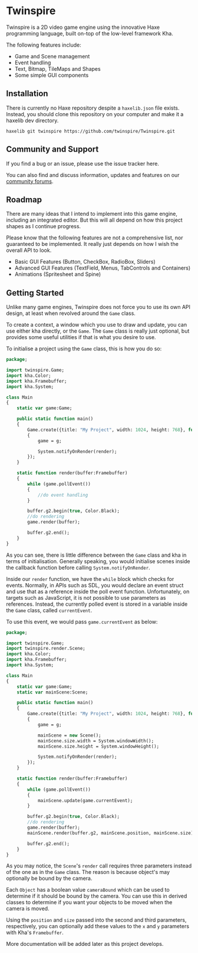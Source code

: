 # Twinspire
Twinspire is a 2D video game engine using the innovative Haxe programming language, built on-top of the low-level framework Kha.

The following features include:

 * Game and Scene management
 * Event handling
 * Text, Bitmap, TileMaps and Shapes
 * Some simple GUI components

## Installation
There is currently no Haxe repository despite a `haxelib.json` file exists. Instead, you should clone this repository on your computer and make it a haxelib dev directory.

    haxelib git twinspire https://github.com/twinspire/Twinspire.git

## Community and Support
If you find a bug or an issue, please use the issue tracker here.

You can also find and discuss information, updates and features on our [community forums](http://community.colour-id.co.uk/).

## Roadmap
There are many ideas that I intend to implement into this game engine, including an integrated editor. But this will all depend on how this project shapes as I continue progress.

Please know that the following features are not a comprehensive list, nor guaranteed to be implemented. It really just depends on how I wish the overall API to look.

 * Basic GUI Features (Button, CheckBox, RadioBox, Sliders)
 * Advanced GUI Features (TextField, Menus, TabControls and Containers)
 * Animations (Spritesheet and Spine)

## Getting Started
Unlike many game engines, Twinspire does not force you to use its own API design, at least when revolved around the `Game` class.

To create a context, a window which you use to draw and update, you can use either kha directly, or the `Game`. The `Game` class is really just optional, but provides some useful utilities if that is what you desire to use.

To initialise a project using the `Game` class, this is how you do so:

```haxe
package;

import twinspire.Game;
import kha.Color;
import kha.Framebuffer;
import kha.System;

class Main
{
	static var game:Game;

	public static function main()
	{
		Game.create({title: "My Project", width: 1024, height: 768}, function(g:Game)
		{
			game = g;

			System.notifyOnRender(render);
		});
	}

	static function render(buffer:Framebuffer)
	{
		while (game.pollEvent())
		{
			//do event handling
		}

		buffer.g2.begin(true, Color.Black);
		//do rendering
		game.render(buffer);

		buffer.g2.end();
	}
}
```

As you can see, there is little difference between the `Game` class and kha in terms of initialisation. Generally speaking, you would initialise scenes inside the callback function before calling `System.notifyOnRender`.

Inside our `render` function, we have the `while` block which checks for events. Normally, in APIs such as SDL, you would declare an event struct and use that as a reference inside the poll event function. Unfortunately, on targets such as JavaScript, it is not possible to use parameters as references. Instead, the currently polled event is stored in a variable inside the `Game` class, called `currentEvent`.

To use this event, we would pass `game.currentEvent` as below:

```haxe
package;

import twinspire.Game;
import twinspire.render.Scene;
import kha.Color;
import kha.Framebuffer;
import kha.System;

class Main
{
	static var game:Game;
	static var mainScene:Scene;

	public static function main()
	{
		Game.create({title: "My Project", width: 1024, height: 768}, function(g:Game)
		{
			game = g;

			mainScene = new Scene();
			mainScene.size.width = System.windowWidth();
			mainScene.size.height = System.windowHeight();

			System.notifyOnRender(render);
		});
	}

	static function render(buffer:Framebuffer)
	{
		while (game.pollEvent())
		{
			mainScene.update(game.currentEvent);
		}

		buffer.g2.begin(true, Color.Black);
		//do rendering
		game.render(buffer);
		mainScene.render(buffer.g2, mainScene.position, mainScene.size);

		buffer.g2.end();
	}
}
```

As you may notice, the `Scene`'s `render` call requires three parameters instead of the one as in the `Game` class. The reason is because object's may optionally be bound by the camera.

Each `Object` has a boolean value `cameraBound` which can be used to determine if it should be bound by the camera. You can use this in derived classes to determine if you want your objects to be moved when the camera is moved.

Using the `position` and `size` passed into the second and third parameters, respectively, you can optionally add these values to the `x` and `y` parameters with Kha's `Framebuffer`.

More documentation will be added later as this project develops.
